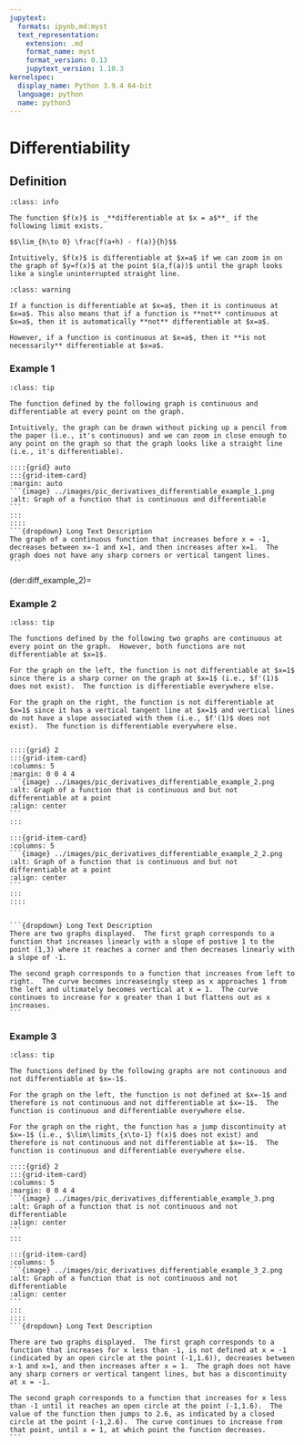 ```yaml
---
jupytext:
  formats: ipynb,md:myst
  text_representation:
    extension: .md
    format_name: myst
    format_version: 0.13
    jupytext_version: 1.10.3
kernelspec:
  display_name: Python 3.9.4 64-bit
  language: python
  name: python3
---
```

# Differentiability

## Definition

```{admonition} Definition
:class: info

The function $f(x)$ is _**differentiable at $x = a$**_ if the following limit exists.

$$\lim_{h\to 0} \frac{f(a+h) - f(a)}{h}$$

Intuitively, $f(x)$ is differentiable at $x=a$ if we can zoom in on the graph of $y=f(x)$ at the point $(a,f(a))$ until the graph looks like a single uninterrupted straight line.
```


```{admonition} Differentiability versus Continuity
:class: warning

If a function is differentiable at $x=a$, then it is continuous at $x=a$. This also means that if a function is **not** continuous at $x=a$, then it is automatically **not** differentiable at $x=a$.

However, if a function is continuous at $x=a$, then it **is not necessarily** differentiable at $x=a$.
```


### Example 1

````{admonition} Continuous and differentiable
:class: tip 

The function defined by the following graph is continuous and differentiable at every point on the graph.  

Intuitively, the graph can be drawn without picking up a pencil from the paper (i.e., it's continuous) and we can zoom in close enough to any point on the graph so that the graph looks like a straight line (i.e., it's differentiable).

::::{grid} auto
:::{grid-item-card}
:margin: auto
```{image} ../images/pic_derivatives_differentiable_example_1.png
:alt: Graph of a function that is continuous and differentiable
```
:::
::::
```{dropdown} Long Text Description
The graph of a continuous function that increases before x = -1, decreases between x=-1 and x=1, and then increases after x=1.  The graph does not have any sharp corners or vertical tangent lines.
```
````

<!--
\begin{tikzpicture}[scale=2]

\draw[black,fill=white] (-2.55,-1.1) rectangle (2.8,4.2);
\draw[very thin,color=lightgray,step=1] (-2.35,-0.9) grid (2.6,3.9);

\draw[->] (-2.35,0) -- (2.6,0) node[below] {$x$};
\draw[->] (0,-1) -- (0,4) node[right] {$y$};

\draw[domain=-2.35:2.55,smooth,variable=\x,blue,ultra thick,samples=100] plot ({\x},\x^3/3 - \x + 1);
       
% tick marks
\foreach \x in {-2,-1,1,2} 
	\draw [thick] (\x cm,2pt) -- (\x cm,-2pt) node[below] {$\x$};
\foreach \y in {1,2,3} 
	\draw [thick] (2pt,\y cm) -- (-2pt,\y cm) node[left] {$\y$};

\end{tikzpicture}
-->

(der:diff_example_2)=
### Example 2

````{admonition} Continuous but not differentiable at a point
:class: tip 

The functions defined by the following two graphs are continuous at every point on the graph.  However, both functions are not differentiable at $x=1$.  

For the graph on the left, the function is not differentiable at $x=1$ since there is a sharp corner on the graph at $x=1$ (i.e., $f'(1)$ does not exist).  The function is differentiable everywhere else.

For the graph on the right, the function is not differentiable at $x=1$ since it has a vertical tangent line at $x=1$ and vertical lines do not have a slope associated with them (i.e., $f'(1)$ does not exist).  The function is differentiable everywhere else.


::::{grid} 2
:::{grid-item-card}
:columns: 5
:margin: 0 0 4 4
```{image} ../images/pic_derivatives_differentiable_example_2.png
:alt: Graph of a function that is continuous and but not differentiable at a point
:align: center
```
:::

:::{grid-item-card}
:columns: 5
```{image} ../images/pic_derivatives_differentiable_example_2_2.png
:alt: Graph of a function that is continuous and but not differentiable at a point
:align: center
```
:::
::::


```{dropdown} Long Text Description
There are two graphs displayed.  The first graph corresponds to a function that increases linearly with a slope of postive 1 to the point (1,3) where it reaches a corner and then decreases linearly with a slope of -1. 

The second graph corresponds to a function that increases from left to right.  The curve becomes increaseingly steep as x approaches 1 from the left and ultimately becomes vertical at x = 1.  The curve continues to increase for x greater than 1 but flattens out as x increases.
```
````

<!--
\begin{tikzpicture}[scale=1.5]

\draw[black,fill=white] (-2.6,-1.6) rectangle (4.7,3.7);
\draw[very thin,color=lightgray,step=1] (-2.5,-1.5) grid (4.5,3.5);
%\draw[very thin,color=gray,step=2] (-3.5,-5) grid (3.5,1);

\draw[->] (-2.5,0) -- (4.5,0) node[below] {$x$};
\draw[->] (0,-1.5) -- (0,3.5) node[right] {$y$};
       
%s\node[right] at (0.9, -0.5){$y = x^2-4$};

% tick marks
\foreach \x in {-2,-1,1,2,3,4} 
	\draw [thick] (\x cm,2pt) -- (\x cm,-2pt) node[below] {$\x$};
\foreach \y in {-1,1,2,3} 
	\draw [thick] (-2pt,\y cm) -- (2pt,\y cm) node[right] {$\y$};

%\draw[domain=-2.1:4.1,smooth,variable=\x,blue,ultra thick] plot ({\x},{3 - abs(\x-1)});

\draw[blue,ultra thick] (-2.5,-0.5) -- (1,3) -- (4.5,-0.5);

\end{tikzpicture}


\begin{tikzpicture}[scale=1.5]

\draw[black,fill=white] (-2.6,-1.6) rectangle (4.7,3.7);
\draw[very thin,color=lightgray,step=1] (-2.5,-1.5) grid (4.5,3.5);
%\draw[very thin,color=gray,step=2] (-3.5,-5) grid (3.5,1);

\draw[->] (-2.5,0) -- (4.5,0) node[below] {$x$};
\draw[->] (0,-1.5) -- (0,3.5) node[right] {$y$};
       
%s\node[right] at (0.9, -0.5){$y = x^2-4$};

% tick marks
\foreach \x in {-2,-1,1,2,3,4} 
	\draw [thick] (\x cm,2pt) -- (\x cm,-2pt) node[below] {$\x$};
\foreach \y in {-1,1,2,3} 
	\draw [thick] (-2pt,\y cm) -- (2pt,\y cm) node[right] {$\y$};

\draw[domain=-1.5:1.5,smooth,variable=\x,blue,ultra thick,samples=200] plot ({\x*\x*\x+ 1},{\x + 1});

\end{tikzpicture}
-->


### Example 3

````{admonition} Not continuous and not differentiable at a point
:class: tip 

The functions defined by the following graphs are not continuous and not differentiable at $x=-1$.

For the graph on the left, the function is not defined at $x=-1$ and therefore is not continuous and not differentiable at $x=-1$.  The function is continuous and differentiable everywhere else.

For the graph on the right, the function has a jump discontinuity at $x=-1$ (i.e., $\lim\limits_{x\to-1} f(x)$ does not exist) and therefore is not continuous and not differentiable at $x=-1$.  The function is continuous and differentiable everywhere else.

::::{grid} 2
:::{grid-item-card}
:columns: 5
:margin: 0 0 4 4
```{image} ../images/pic_derivatives_differentiable_example_3.png
:alt: Graph of a function that is not continuous and not differentiable
:align: center
```
:::

:::{grid-item-card}
:columns: 5
```{image} ../images/pic_derivatives_differentiable_example_3_2.png
:alt: Graph of a function that is not continuous and not differentiable
:align: center
```
:::
::::
```{dropdown} Long Text Description

There are two graphs displayed.  The first graph corresponds to a function that increases for x less than -1, is not defined at x = -1 (indicated by an open circle at the point (-1,1.6)), decreases between x-1 and x=1, and then increases after x = 1.  The graph does not have any sharp corners or vertical tangent lines, but has a discontinuity at x = -1.

The second graph corresponds to a function that increases for x less than -1 until it reaches an open circle at the point (-1,1.6).  The value of the function then jumps to 2.6, as indicated by a closed circle at the point (-1,2.6).  The curve continues to increase from that point, until x = 1, at which point the function decreases. 
```
````

<!--
\begin{tikzpicture}[scale=2]

\draw[black,fill=white] (-2.55,-1.1) rectangle (2.8,4.2);
\draw[very thin,color=lightgray,step=1] (-2.35,-0.9) grid (2.6,3.9);

\draw[->] (-2.35,0) -- (2.6,0) node[below] {$x$};
\draw[->] (0,-1) -- (0,4) node[right] {$y$};

\draw[domain=-2.35:2.55,smooth,variable=\x,blue,ultra thick,samples=100] plot ({\x},\x^3/3 - \x + 1);
       
% tick marks
\foreach \x in {-2,-1,1,2} 
	\draw [thick] (\x cm,2pt) -- (\x cm,-2pt) node[below] {$\x$};
\foreach \y in {1,2,3} 
	\draw [thick] (2pt,\y cm) -- (-2pt,\y cm) node[left] {$\y$};

\draw [blue,fill=white] (-1,5/3) circle (2pt);

\end{tikzpicture}


\begin{tikzpicture}[scale=2]

\draw[black,fill=white] (-2.55,-1.1) rectangle (2.8,4.2);
\draw[very thin,color=lightgray,step=1] (-2.35,-0.9) grid (2.6,3.9);

\draw[->] (-2.35,0) -- (2.6,0) node[below] {$x$};
\draw[->] (0,-1) -- (0,4) node[right] {$y$};

\draw[domain=-2.35:-1,smooth,variable=\x,blue,ultra thick,samples=100] plot ({\x},\x^3/3 - \x + 1);

\draw[domain=-1:2.55,smooth,variable=\x,blue,ultra thick,samples=100] plot ({\x},-\x^3/6 + \x/2 + 3);
       
% tick marks
\foreach \x in {-2,-1,1,2} 
	\draw [thick] (\x cm,2pt) -- (\x cm,-2pt) node[below] {$\x$};
\foreach \y in {1,2,3} 
	\draw [thick] (2pt,\y cm) -- (-2pt,\y cm) node[left] {$\y$};

\draw [blue,fill=white] (-1,5/3) circle (2pt);
\draw [blue,fill=blue] (-1,8/3) circle (2pt);

\end{tikzpicture}

-->

